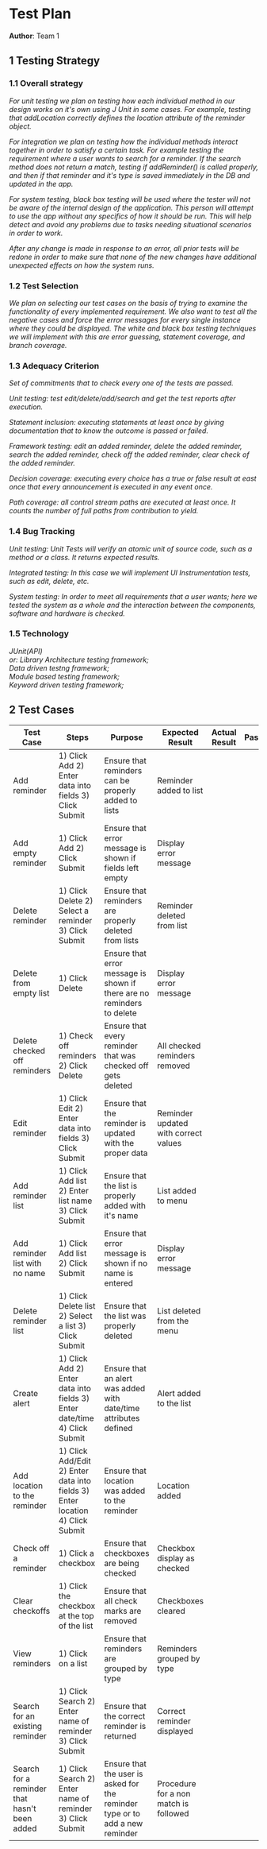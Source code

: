 # Test Plan

**Author**: Team 1

## 1 Testing Strategy

### 1.1 Overall strategy

*For unit testing we plan on testing how each individual method in our design works on it's own using J Unit in some cases. For example, testing that addLocation correctly defines the location attribute of the reminder object.*

*For integration we plan on testing how the individual methods interact together in order to satisfy a certain task. For example testing the requirement where a user wants to search for a reminder. If the search method does not return a match, testing if addReminder() is called properly, and then if that reminder and it's type is saved immediately in the DB and updated in the app.*
  
*For system testing, black box testing will be used where the tester will not be aware of the internal design of the application. This person will attempt to use the app without any specifics of how it should be run. This will help detect and avoid any problems due to tasks needing situational scenarios in order to work.*
  
*After any change is made in response to an error, all prior tests will be redone in order to make sure that none of the new changes have additional unexpected effects on how the system runs.*

### 1.2 Test Selection

*We plan on selecting our test cases on the basis of trying to examine the functionality of every implemented requirement. We also want to test all the negative cases and force the error messages for every single instance where they could be displayed. The white and black box testing techniques we will implement with this are error guessing, statement coverage, and branch coverage.*

### 1.3 Adequacy Criterion

*Set of commitments that to check every one of the tests are passed.* 

*Unit testing: test edit/delete/add/search and get the test reports after execution.*  

*Statement inclusion: executing statements at least once by giving documentation that to know the outcome is passed or failed.*  

*Framework testing: edit an added reminder, delete the added reminder, search the added reminder, check off the added reminder, clear check of the added reminder.*   

*Decision coverage: executing every choice has a true or false result at east once that every announcement is executed in any event once.*  

*Path coverage: all control stream paths are executed at least once. It counts the number of full paths from contribution to yield.*

### 1.4 Bug Tracking

*Unit testing: Unit Tests will verify an atomic unit of source code, such as a method or a class. It returns expected results.*   

*Integrated testing: In this case we will implement UI Instrumentation tests, such as edit, delete, etc.*  

*System testing: In order to meet all requirements that a user wants; here we tested the system as a whole and the interaction between the components, software and hardware is checked.*

### 1.5 Technology

*JUnit(API)  
or: Library Architecture testing framework;  
Data driven testng framework;  
Module based testing framework;  
Keyword driven testing framework;*

## 2 Test Cases

| Test Case                                    | Steps                                                                         | Purpose                                                                      | Expected Result                       | Actual Result | Pass/Fail |
|----------------------------------------------|-------------------------------------------------------------------------------|------------------------------------------------------------------------------|---------------------------------------|---------------|-----------|
| Add reminder                                 | 1) Click Add 2) Enter data into fields  3) Click Submit                       | Ensure that reminders can be  properly added to lists                        | Reminder added to list                |               |           |
| Add empty reminder                           | 1) Click Add 2) Click Submit                                                  | Ensure that error message is shown if fields left empty                      | Display error message                 |               |           |
| Delete reminder                              | 1) Click Delete 2) Select a reminder 3) Click Submit                          | Ensure that reminders are properly deleted from lists                        | Reminder deleted from list            |               |           |
| Delete from empty list                       | 1) Click Delete                                                               | Ensure that error message is shown if there are no reminders to delete       | Display error message                 |               |           |
| Delete checked off reminders                 | 1) Check off reminders 2) Click Delete                                        | Ensure that every reminder that was checked off gets deleted                 | All checked reminders removed         |               |           |
| Edit reminder                                | 1) Click Edit 2) Enter data into fields 3) Click Submit                       | Ensure that the reminder is updated with the proper data                     | Reminder updated with correct values  |               |           |
| Add reminder list                            | 1) Click Add list 2) Enter list name 3) Click Submit                          | Ensure that the list is properly added with it's name                        | List added to menu                    |               |           |
| Add reminder list with no name               | 1) Click Add list 2) Click Submit                                             | Ensure that error message is shown if no name is entered                     | Display error message                 |               |           |
| Delete reminder list                         | 1) Click Delete list 2) Select a list 3) Click Submit                         | Ensure that the list was properly deleted                                    | List deleted from the menu            |               |           |
| Create alert                                 | 1) Click Add 2) Enter data into fields 3) Enter date/time 4) Click Submit     | Ensure that an alert was added with date/time attributes defined             | Alert added to the list               |               |           |
| Add location to the reminder                 | 1) Click Add/Edit 2) Enter data into fields 3) Enter location 4) Click Submit | Ensure that location was added to the reminder                               | Location added                        |               |           |
| Check off a reminder                         | 1) Click a checkbox                                                           | Ensure that checkboxes are being checked                                     | Checkbox display as checked           |               |           |
| Clear checkoffs                              | 1) Click the checkbox at the top of the list                                  | Ensure that all check marks are removed                                      | Checkboxes cleared                    |               |           |
| View reminders                               | 1) Click on a list                                                            | Ensure that reminders are grouped by type                                    | Reminders grouped by type             |               |           |
| Search for an existing reminder              | 1) Click Search 2) Enter name of reminder 3) Click Submit                     | Ensure that the correct reminder is returned                                 | Correct reminder displayed            |               |           |
| Search for a reminder that hasn't been added | 1) Click Search 2) Enter name of reminder 3) Click Submit                     | Ensure that the user is asked for the reminder type or to add a new reminder | Procedure for a non match is followed |               |           |
